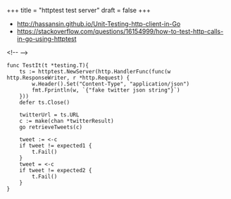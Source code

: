 +++
title = "httptest test server"
draft = false
+++

-   <http://hassansin.github.io/Unit-Testing-http-client-in-Go>
-   <https://stackoverflow.com/questions/16154999/how-to-test-http-calls-in-go-using-httptest>

<div class="html">

&lt;!-- --&gt;

</div>

```text
func TestIt(t *testing.T){
    ts := httptest.NewServer(http.HandlerFunc(func(w http.ResponseWriter, r *http.Request) {
        w.Header().Set("Content-Type", "application/json")
        fmt.Fprintln(w, `{"fake twitter json string"}`)
    }))
    defer ts.Close()

    twitterUrl = ts.URL
    c := make(chan *twitterResult)
    go retrieveTweets(c)

    tweet := <-c
    if tweet != expected1 {
        t.Fail()
    }
    tweet = <-c
    if tweet != expected2 {
        t.Fail()
    }
}
```
